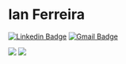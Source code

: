 # Ian Ferreira

[![Linkedin Badge](https://img.shields.io/badge/-Ian%20Ferreira-1e113f?style=flat-square&logo=Linkedin&logoColor=white&link=https://www.linkedin.com/in/ian-fillipe-pontes-ferreira-1a22a017a/)](https://www.linkedin.com/in/ian-fillipe-pontes-ferreira-1a22a017a/) 
[![Gmail Badge](https://img.shields.io/badge/-ianfillipe@gmail.com-1e113f?style=flat-square&logo=Gmail&logoColor=white&link=mailto:ianfillipe@gmail.com)](mailto:ianfillipe@gmail.com)
  
<img src='https://github-readme-stats.vercel.app/api?username=IanFPFerreira&show_icons=true&theme=radical'> <img src='https://github-readme-stats.vercel.app/api/top-langs/?username=IanFPFerreira&layout=compact&theme=radical'>
